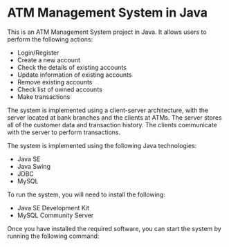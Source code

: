 # ATM Management System in Java

This is an ATM Management System project in Java. It allows users to perform the following actions:

* Login/Register
* Create a new account
* Check the details of existing accounts
* Update information of existing accounts
* Remove existing accounts
* Check list of owned accounts
* Make transactions

The system is implemented using a client-server architecture, with the server located at bank branches and the clients at ATMs. The server stores all of the customer data and transaction history. The clients communicate with the server to perform transactions.

The system is implemented using the following Java technologies:

* Java SE
* Java Swing
* JDBC
* MySQL

To run the system, you will need to install the following:

* Java SE Development Kit
* MySQL Community Server

Once you have installed the required software, you can start the system by running the following command:
